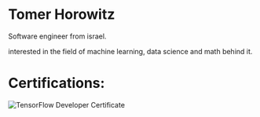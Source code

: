 # Tomer Horowitz
Software engineer from israel. 

interested in the field of machine learning, data science and math behind it.

# Certifications:
![TensorFlow Developer Certificate](https://api.accredible.com/v1/frontend/credential_website_embed_image/certificate/21406580)

